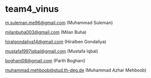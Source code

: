 # team4_vinus

m.suleman.me96@gmail.com  (Muhammad Suleman)

milanbuha003@gmail.com  (Milan Buha)

hiralgondaliya14@gmail.com (Hiralben Gondaliya)

mustafa1997iqbal@gmail.com (Mustafa Iqbal)

boghani08@gmail.com (Parth Boghani)

muhammad.mehboob@stud.th-deg.de (Muhammad Azhar Mehboob)


